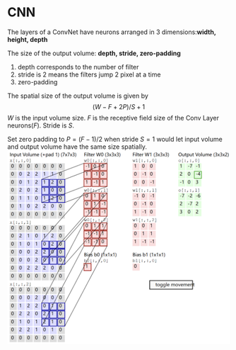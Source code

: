 # CNN

The layers of a ConvNet have neurons arranged in 3 dimensions:**width, height, depth**

The size of the output volume: **depth, stride, zero-padding**
1. depth corresponds to the number of filter
2. stride is 2 means the filters jump 2 pixel at a time
3. zero-padding

The spatial size of the output volume is given by
$$
(W-F+2P)/S + 1
$$
$W$ is the input volume size. $F$ is the receptive field size of the Conv Layer neurons($F$). Stride is $S$.

Set zero padding to $P=(F-1)/2$ when stride $S=1$ would let input volume and output volume have the same size spatially.
![alt text](image-33.png)